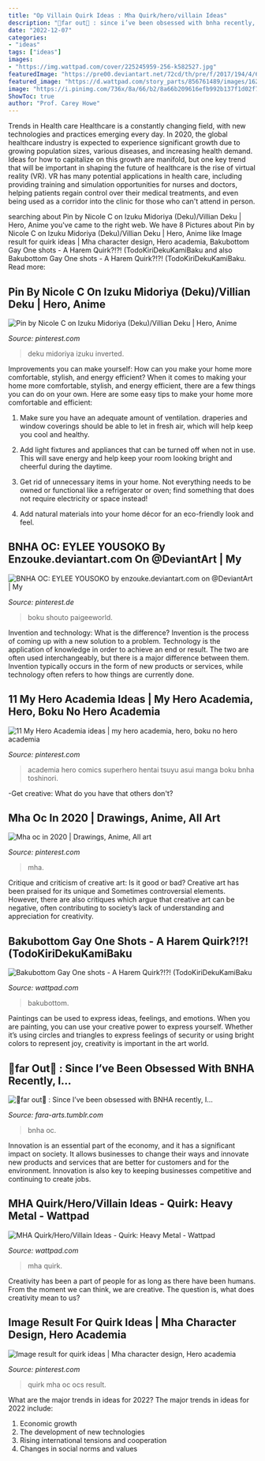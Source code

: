 ```yaml
---
title: "Op Villain Quirk Ideas : Mha Quirk/hero/villain Ideas"
description: "💫far out💫 : since i’ve been obsessed with bnha recently, i..."
date: "2022-12-07"
categories:
- "ideas"
tags: ["ideas"]
images:
- "https://img.wattpad.com/cover/225245959-256-k582527.jpg"
featuredImage: "https://pre00.deviantart.net/72cd/th/pre/f/2017/194/4/6/bnha_oc__eylee_yousoko_by_enzouke-dbg58iy.png"
featured_image: "https://d.wattpad.com/story_parts/856761489/images/162e5c880539a11364777704282.jpg"
image: "https://i.pinimg.com/736x/8a/66/b2/8a66b209616efb992b137f1d02f7ccfc.jpg"
ShowToc: true
author: "Prof. Carey Howe"
---
```



Trends in Health care
Healthcare is a constantly changing field, with new technologies and practices emerging every day.  In 2020, the global healthcare industry is expected to experience significant growth due to growing population sizes, various diseases, and increasing health demand. Ideas for how to capitalize on this growth are manifold, but one key trend that will be important in shaping the future of healthcare is the rise of virtual reality (VR). VR has many potential applications in health care, including providing training and simulation opportunities for nurses and doctors, helping patients regain control over their medical treatments, and even being used as a corridor into the clinic for those who can't attend in person.

	

		
searching about Pin by Nicole C on Izuku Midoriya (Deku)/Villian Deku | Hero, Anime you've came to the right web. We have 8 Pictures about Pin by Nicole C on Izuku Midoriya (Deku)/Villian Deku | Hero, Anime like Image result for quirk ideas | Mha character design, Hero academia, Bakubottom Gay One shots - A Harem Quirk?!?! (TodoKiriDekuKamiBaku and also Bakubottom Gay One shots - A Harem Quirk?!?! (TodoKiriDekuKamiBaku. Read more:
		
    
## Pin By Nicole C On Izuku Midoriya (Deku)/Villian Deku | Hero, Anime

<img loading=lazy src="https://i.pinimg.com/originals/17/59/2c/17592cf88b0ff28f1b514ef6af9fdea9.jpg" onerror="this.onerror=null;this.src='https://tse4.mm.bing.net/th?id=OIP.K4fLowGuYL3b6YzqRL1yCQHaER&amp;pid=15.1';" alt="Pin by Nicole C on Izuku Midoriya (Deku)/Villian Deku | Hero, Anime">

_Source: pinterest.com_

>deku midoriya izuku inverted. 

	

Improvements you can make yourself: How can you make your home more comfortable, stylish, and energy efficient?
When it comes to making your home more comfortable, stylish, and energy efficient, there are a few things you can do on your own. Here are some easy tips to make your home more comfortable and efficient: 
1. Make sure you have an adequate amount of ventilation. draperies and window coverings should be able to let in fresh air, which will help keep you cool and healthy.

2. Add light fixtures and appliances that can be turned off when not in use. This will save energy and help keep your room looking bright and cheerful during the daytime.

3. Get rid of unnecessary items in your home. Not everything needs to be owned or functional like a refrigerator or oven; find something that does not require electricity or space instead!

4. Add natural materials into your home décor for an eco-friendly look and feel.

    
## BNHA OC: EYLEE YOUSOKO By Enzouke.deviantart.com On @DeviantArt | My

<img loading=lazy src="https://pre00.deviantart.net/72cd/th/pre/f/2017/194/4/6/bnha_oc__eylee_yousoko_by_enzouke-dbg58iy.png" onerror="this.onerror=null;this.src='https://tse1.mm.bing.net/th?id=OIP.5rCim6EfUBH2BaxQLmq2jwHaFP&amp;pid=15.1';" alt="BNHA OC: EYLEE YOUSOKO by enzouke.deviantart.com on @DeviantArt | My">

_Source: pinterest.de_

>boku shouto paigeeworld. 

	

Invention and technology: What is the difference?
Invention is the process of coming up with a new solution to a problem. Technology is the application of knowledge in order to achieve an end or result. The two are often used interchangeably, but there is a major difference between them. Invention typically occurs in the form of new products or services, while technology often refers to how things are currently done.

    
## 11 My Hero Academia Ideas | My Hero Academia, Hero, Boku No Hero Academia

<img loading=lazy src="https://i.pinimg.com/236x/fa/15/e7/fa15e71e2a9a60d3653e328dbb9402c5.jpg" onerror="this.onerror=null;this.src='https://tse2.mm.bing.net/th?id=OIP.tzel1B-pRVsjhPaCLgv5IQAAAA&amp;pid=15.1';" alt="11 My Hero Academia ideas | my hero academia, hero, boku no hero academia">

_Source: pinterest.com_

>academia hero comics superhero hentai tsuyu asui manga boku bnha toshinori. 

	

-Get creative: What do you have that others don't?

    
## Mha Oc In 2020 | Drawings, Anime, All Art

<img loading=lazy src="https://i.pinimg.com/736x/aa/09/09/aa0909cbcde698ce1b22b0c00e3411f1.jpg" onerror="this.onerror=null;this.src='https://tse2.mm.bing.net/th?id=OIP._VKWHWKsWth24QmWbqYM5QHaJi&amp;pid=15.1';" alt="Mha oc in 2020 | Drawings, Anime, All art">

_Source: pinterest.com_

>mha. 

	

Critique and criticism of creative art: Is it good or bad?
Creative art has been praised for its unique and Sometimes controversial elements. However, there are also critiques which argue that creative art can be negative, often contributing to society’s lack of understanding and appreciation for creativity.

    
## Bakubottom Gay One Shots - A Harem Quirk?!?! (TodoKiriDekuKamiBaku

<img loading=lazy src="https://img.wattpad.com/cover/225245959-256-k582527.jpg" onerror="this.onerror=null;this.src='https://tse2.mm.bing.net/th?id=OIP.d0NyndePadIRaJ-qymQL0gAAAA&amp;pid=15.1';" alt="Bakubottom Gay One shots - A Harem Quirk?!?! (TodoKiriDekuKamiBaku">

_Source: wattpad.com_

>bakubottom. 

	

Paintings can be used to express ideas, feelings, and emotions.
When you are painting, you can use your creative power to express yourself. Whether it’s using circles and triangles to express feelings of security or using bright colors to represent joy, creativity is important in the art world.

    
## 💫far Out💫 : Since I’ve Been Obsessed With BNHA Recently, I...

<img loading=lazy src="https://64.media.tumblr.com/d56e80f5fe21b4860cfb12757e44e82c/tumblr_ot017uWnMX1ucz20ro2_r1_1280.png" onerror="this.onerror=null;this.src='https://tse4.mm.bing.net/th?id=OIP.ofePF9WPe112HuYy-fRXqwHaHk&amp;pid=15.1';" alt="💫far out💫 : Since I’ve been obsessed with BNHA recently, I...">

_Source: fara-arts.tumblr.com_

>bnha oc. 

	

Innovation is an essential part of the economy, and it has a significant impact on society. It allows businesses to change their ways and innovate new products and services that are better for customers and for the environment. Innovation is also key to keeping businesses competitive and continuing to create jobs.

    
## MHA Quirk/Hero/Villain Ideas - Quirk: Heavy Metal - Wattpad

<img loading=lazy src="https://d.wattpad.com/story_parts/856761489/images/162e5c880539a11364777704282.jpg" onerror="this.onerror=null;this.src='https://tse1.mm.bing.net/th?id=OIP.1j8WfTnqRb1gWJ3jTfNo_AHaLh&amp;pid=15.1';" alt="MHA Quirk/Hero/Villain Ideas - Quirk: Heavy Metal - Wattpad">

_Source: wattpad.com_

>mha quirk. 

	

Creativity has been a part of people for as long as there have been humans. From the moment we can think, we are creative. The question is, what does creativity mean to us?

    
## Image Result For Quirk Ideas | Mha Character Design, Hero Academia

<img loading=lazy src="https://i.pinimg.com/736x/8a/66/b2/8a66b209616efb992b137f1d02f7ccfc.jpg" onerror="this.onerror=null;this.src='https://tse2.mm.bing.net/th?id=OIP.iX5SPHDx7G_S5RVUPx8EggHaFQ&amp;pid=15.1';" alt="Image result for quirk ideas | Mha character design, Hero academia">

_Source: pinterest.com_

>quirk mha oc ocs result. 

	

What are the major trends in ideas for 2022?
The major trends in ideas for 2022 include: 
1. Economic growth 
2. The development of new technologies 
3. Rising international tensions and cooperation 
4. Changes in social norms and values 

